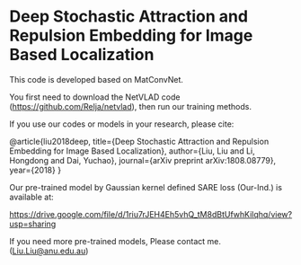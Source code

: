 
#  Deep Stochastic Attraction and Repulsion Embedding for Image Based Localization

This code is developed based on MatConvNet.

You first need to download the NetVLAD code (https://github.com/Relja/netvlad), then run our training methods. 


If you use our codes or models in your research, please cite:

@article{liu2018deep,
  title={Deep Stochastic Attraction and Repulsion Embedding for Image Based Localization},
  author={Liu, Liu and Li, Hongdong and Dai, Yuchao},
  journal={arXiv preprint arXiv:1808.08779},
  year={2018}
}


Our pre-trained model by Gaussian kernel defined SARE loss (Our-Ind.) is available at:

https://drive.google.com/file/d/1riu7rJEH4Eh5vhQ_tM8dBtUfwhKilqhq/view?usp=sharing

If you need more pre-trained models, Please contact me. (Liu.Liu@anu.edu.au) 

